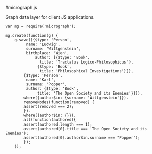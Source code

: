 #micrograph.js

Graph data layer for client JS applications.

    var mg = require('micrograph');

    mg.create(function(g) {
     	g.save([{$type: 'Person',
     		 name: 'Ludwig',
     		 surname: 'Wittgenstein',
     		 birthplace: 'Wien',
     	         author: [{$type: 'Book',
     			   title: 'Tractatus Logico-Philosophicus'},
     			  {$type: 'Book',
     			   title: 'Philosophical Investigations'}]},
     		{$type: 'Person',
     		 name: 'Karl',
     		 surname: 'Popper',
     		 author: {$type: 'Book',
     			  title: 'The Open Society and its Enemies'}}]).
     	    where({author$in: {surname: 'Wittgenstein'}}).
            removeNodes(function(removed) {
     		assert(removed === 2);
     	    }).
     	    where({author$in: {}}).
     	    all(function(authored){
     		assert(authored.length === 1);
     		assert(authored[0].title === 'The Open Society and its Enemies');
     		assert(authored[0].author$in.surname === "Popper");		
     	    });
        });